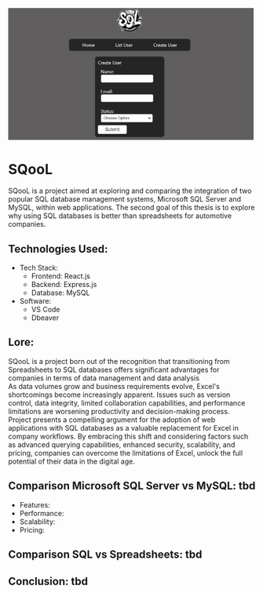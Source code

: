 <img src="mysql-app/public/preview.png" alt="image preview" width="500">

# SQooL
SQooL is a project aimed at exploring and comparing the integration of two popular SQL database management systems, Microsoft SQL Server and MySQL, within web applications.
The second goal of this thesis is to explore why using SQL databases is better than spreadsheets for automotive companies. 

## Technologies Used:

- Tech Stack:
  - Frontend: React.js
  - Backend: Express.js
  - Database: MySQL
- Software:
  - VS Code
  - Dbeaver

## Lore:
SQooL is a project born out of the recognition that transitioning from Spreadsheets to SQL databases offers significant advantages for companies in terms of data management and data analysis
<br>
As data volumes grow and business requirements evolve, Excel's shortcomings become increasingly apparent. Issues such as version control, data integrity, limited collaboration capabilities, and performance limitations are worsening productivity and decision-making process. 
<br>
Project presents a compelling argument for the adoption of web applications with SQL databases as a valuable replacement for Excel in company workflows. By embracing this shift and considering factors such as advanced querying capabilities, enhanced security, scalability, and pricing, companies can overcome the limitations of Excel, unlock the full potential of their data in the digital age.

## Comparison Microsoft SQL Server vs MySQL: tbd

- Features:
- Performance:
- Scalability:
- Pricing:

## Comparison SQL vs Spreadsheets: tbd

## Conclusion: tbd


